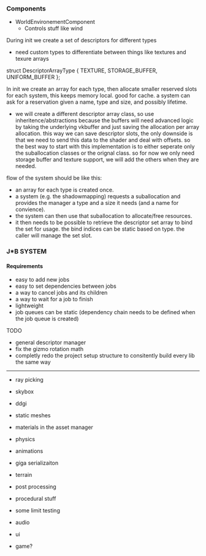 
### Components

- WorldEnvironementComponent
    - Controls stuff like wind


During init we create a set of descriptors for different types
 - need custom types to differentiate between things like textures and texure arrays


struct DescriptorArrayType {
    TEXTURE,
    STORAGE_BUFFER,
    UNIFORM_BUFFER
 };

 In init we create an array for each type, then allocate smaller reserved slots for each system, this keeps memory local. good for cache.
 a system can ask for a reservation given a name, type and size, and possibly lifetime.


 - we will create a different descriptor array class, so use inheritence/abstractions
   because the buffers will need advanced logic by taking the underlying vkbuffer and just saving the allocation per array allocation.
   this way we can save descriptor slots, the only downside is that we need to send this data to the shader and deal with offsets.
   so the best way to start with this implementation is to either seperate only the suballocation classes or the orignal class.
   so for now we only need storage buffer and texture support, we will add the others when they are needed.


flow of the system should be like this:
 - an array for each type is created once.
 - a system (e.g. the shadowmapping) requests a suballocation and provides the manager a type and a size it needs (and a name for convience).
 - the system can then use that suballocation to  allocate/free resources.
 - it then needs to be possible to retrieve the descriptor set array to bind the set for usage. the bind indices can be static based on type.
   the caller will manage the set slot.



### J*B SYSTEM
#### Requirements

- easy to add new jobs
- easy to set dependencies between jobs
- a way to cancel jobs and its children
- a way to wait for a job to finish
- lightweight
- job queues can be static (dependency chain needs to be defined when the job queue is created)


TODO
- general descriptor manager
- fix the gizmo rotation math
- completly redo the project setup structure to consitently build every lib the same way

--------------------------------

- ray picking

- skybox

- ddgi

- static meshes

- materials in the asset manager

- physics
- animations
- giga serializaiton
- terrain
- post processing
- procedural stuff
- some limit testing
- audio
- ui
- game?


